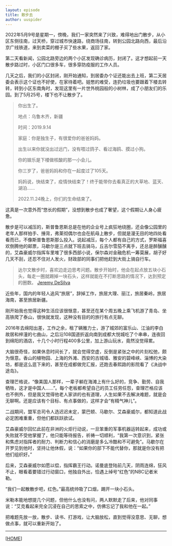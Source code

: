 ```yaml
---
layout: episode
title: 散步去
author: uuspider
---
```

2022年5月9号是星期一，傍晚，我们一家突然来了兴致，难得地出门散步，从小区东侧往南，过天桥，穿过城市快速路，绕商场往南，转到公园北路向西，最后沿京广线铁道，来到卖菜的棚子买了些水果，返回了家。

第二天看新闻，公园北路旁边的两个小区发现确诊病历，封闭了。这才想起前一天散步路过时，小区门口很多车，很多穿防疫服的工作人员。

几天之后，我们的小区封闭，刚开始通知，到居委办个证还能出去上班，第二天居委会表示这个证也不好使，在家待着吧。娃憋的难受，连扔垃圾也要跟着下楼去转转，转到小区东南角时，发现这里有一片世外桃园般的小树林，成了小朋友们的乐园。到了5月25号，楼下也不让散步了。

>你出生了。
>
>地点：乌鲁木齐，新疆
>
>时间：2019.9.14
>
>家庭：你是独生子，有很爱你的爸爸妈妈。
>
>出生以来你就没出过远门，没有喂过鸽子、看过海鸥、摸过小狗。
>
>你的娱乐是下楼做核酸的那一小会儿。
>
>你三岁了，爸爸妈妈和你在一起度过了105天。
>
>妈妈说，快结束了，疫情快结束了！终于能带你去看真正的大草地、蓝天、湖泊……
>
>2022.11.24晚上，你们的生命结束了。

这真是一次意外而“悠长的假期”，没想到散步也成了奢望，这个假期让人身心疲惫。

散步是可以减压的，斯普鲁恩斯总是在他的企业号上疯狂地绕圈，还会像公园里的老年人那样拍手、捶背，弗莱彻偶尔也会在航母上散步，但就是漫无目的地四处看看而已，不像斯普鲁恩斯那么投入。说起减压，每个人都有自己的方式，罗斯福喜欢倒腾他的邮票，马歇尔是三点就下班去骑马，丘吉尔雪茄不离手，还总是醉醺醺的，艾森豪威尔指挥车里堆了很多西部小说，保尔森对金融危机一筹莫展，胡子好几天不刮，还忍不住对人发火，财政部的同事们把他赶到大街上骑自行车。

>达尔文散步时，喜欢边走边思考问题。散步开始时，他会在起点放五块小石头，每走一圈就踢掉一块石头，这样就能在不打断思路的情况下，达到预定的圈数。 [Jeremy DeSilva][ref01]

近些年，国内的年轻人追风“旅居”，辞掉工作，旅居大理、丽江，旅居秦岭，旅居海南，甚至旅居新疆。

刚开始我也觉得这种生活应该很惬意，甚至还在某个周五晚上乘飞机游了青岛、坐高铁爬了泰山，很快就发现，这种没有目的的旅行有点无聊。

2016年去绵阳出差，工作之余，租了辆雅力士，游了城郊的富乐山、江油的李白故居和梓潼的七曲山，之后沿108国道折返向南到成都大悦城吃了个串串，连夜回到绵阳的酒店，十几个小时行程400多公里，加上游山玩水，竟然没觉得累。

大脑很奇怪，如果休息时间长了，就会觉得空虚，反倒是紧张之中的片刻松弛，颇为惬意。香山的植物园、上海的外滩、西安的古城墙、雅安的碧峰峡、淄博的大染坊，都是这么逛下来的，甚至在成都做完汇报，还跑去春熙路的影院看了《决战中途岛》。

查理芒格说，“像美国人那样，一辈子躺在海滩上有什么好的，竞争、勤劳、自我牺牲，这才是中国人……”。每个老板都希望自己的员工任劳任怨，查理芒格应该也不例外，但是我又觉得他老人家讲的也有道理，人生如果不去解决难题，就是会无聊啊。还是应该有个目标、有点事做的，这样才会“有精气神儿”。

二战期间，盟军总司令人选迟迟未定，蒙巴顿、马歇尔、艾森豪威尔，都知道此战必定困难重重，但他们都跃跃欲试。

艾森豪威尔回忆此前在非洲的火炬行动说，一旦笨重的军事机器运转起来，成功或失败就不受他掌握了，他只能等待报告，祈祷一切顺利，“我第一次意识到，紧张和焦虑对指挥者的耐力、判断力和信心的消磨是多么冷酷和不可避免”。马歇尔在开罗见到他时，坚持让他休假，说：“如果你的部下不能代替你，那就是你没有把他们组织好。”

后来，艾森豪威尔如愿以偿，指挥霸王行动。诺曼底登陆前几天，阴雨连绵，狂风不止，眼看着要错过行动窗口，他独自外出，恰遇上绰号“红色”的NBC记者米勒。

“我们一起散散步吧，红色。”最高统帅吸了口烟，踢开一块小石头。

米勒本能地想提几个问题，但他什么也没有问，两人默默走了后来，他对同事说：“艾克看起来完全沉浸在自己的思索之中，仿佛忘记了我和他在一起。”

把难题先放一放，散步、读书、打游戏，让大脑放松，直到觉得没意思、无聊，想做点事，就可以重新开始了。

***

[[HOME][episode]]

[episode]:http://about.uuspider.com/2019/06/02/episodeindex.html
[ref01]:https://lithub.com/on-the-link-between-great-thinking-and-obsessive-walking/
